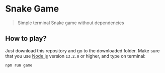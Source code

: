 # Snake Game

> Simple terminal Snake game without dependencies

## How to play?
Just download this repository and go to the downloaded folder. Make sure that you use [Node.js](https://nodejs.org/) version `13.2.0` or higher, and type on terminal:
```bash
npm run game
```
